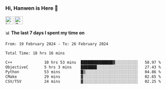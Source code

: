 ### Hi, Hanwen is Here 👋
<p>
	<a href="https://www.linkedin.com/in/liu-hanwen/"><img src="https://img.shields.io/badge/@hanwen-0A66C2?style=flat&logo=LinkedIn&logoColor=white" alt="Linkedin"  height="25px"/></a> 
	<a href="https://scholar.google.com/citations?user=HDF0su0AAAAJ"><img src="https://img.shields.io/badge/scholar-4385FE.svg?&style=plastic&logo=google-scholar&logoColor=white" alt="Google Scholar" height="25px"> </a>
</p>

📊 **The last 7 days I spent my time on** 
<!--START_SECTION:waka-->

```txt
From: 19 February 2024 - To: 26 February 2024

Total Time: 18 hrs 16 mins

C++              10 hrs 53 mins  ██████████████▓░░░░░░░░░░   58.97 %
ObjectiveC       5 hrs 3 mins    ███████░░░░░░░░░░░░░░░░░░   27.43 %
Python           53 mins         █▒░░░░░░░░░░░░░░░░░░░░░░░   04.86 %
CMake            29 mins         ▓░░░░░░░░░░░░░░░░░░░░░░░░   02.65 %
CSV/TSV          24 mins         ▓░░░░░░░░░░░░░░░░░░░░░░░░   02.25 %
```

<!--END_SECTION:waka-->


<!--
**david990917/david990917** is a ✨ _special_ ✨ repository because its `README.md` (this file) appears on your GitHub profile.

Here are some ideas to get you started:

- 🔭 I’m currently working on ...
- 🌱 I’m currently learning ...
- 👯 I’m looking to collaborate on ...
- 🤔 I’m looking for help with ...
- 💬 Ask me about ...
- 📫 How to reach me: ...
- 😄 Pronouns: ...
- ⚡ Fun fact: ...
-->
